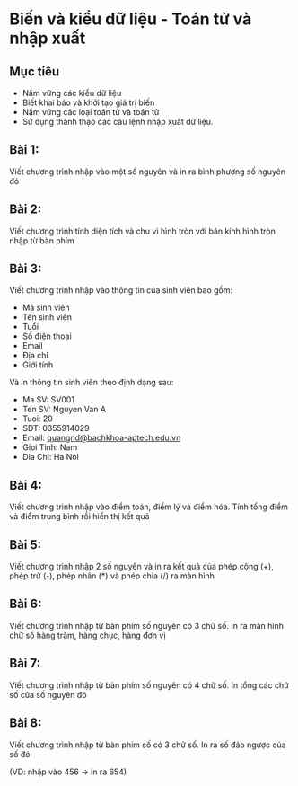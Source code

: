 # Biến và kiểu dữ liệu - Toán tử và nhập xuất

## Mục tiêu
   - Nắm vững các kiểu dữ liệu
   - Biết khai báo và khởi tạo giá trị biến
   - Nắm vững các loại toán tử và toán tử
   - Sử dụng thành thạo các câu lệnh nhập xuất dữ liệu.

## Bài 1:

Viết chương trình nhập vào một số nguyên và in ra bình phương số nguyên đó

## Bài 2:

Viết chương trình tính diện tích và chu vi hình tròn với bán kính hình tròn nhập từ bàn phím

## Bài 3:

Viết chương trình nhập vào thông tin của sinh viên bao gồm: 
- Mã sinh viên
- Tên sinh viên
- Tuổi
- Số điện thoại
- Email
- Địa chỉ
- Giới tính 

Và in thông tin sinh viên theo định dạng sau:

- Ma SV: SV001
- Ten SV: Nguyen Van A 
- Tuoi: 20
- SDT: 0355914029
- Email: quangnd@bachkhoa-aptech.edu.vn 
- Gioi Tinh: Nam
- Dia Chi: Ha Noi

## Bài 4:

Viết chương trình nhập vào điểm toán, điểm lý và điểm hóa. Tính tổng điểm và điểm trung bình rồi hiển thị kết quả

## Bài 5:

Viết chương trình nhập 2 số nguyên và in ra kết quả của phép cộng (+), phép trừ (-), phép nhân (*) và phép chia (/) ra màn hình

## Bài 6:

Viết chương trình nhập từ bàn phím số nguyên có 3 chữ số. In ra màn hình chữ số hàng trăm, hàng chục, hàng đơn vị

## Bài 7:

Viết chương trình nhập từ bàn phím số nguyên có 4 chữ số. In tổng các chữ số của số nguyên đó

## Bài 8:

Viết chương trình nhập từ bàn phím số có 3 chữ số. In ra số đảo ngược của số đó

(VD: nhập vào 456 -> in ra 654)